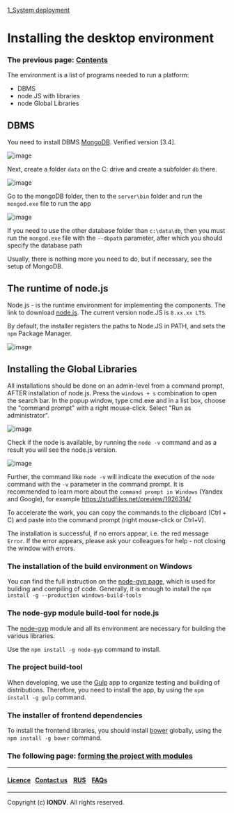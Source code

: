 [1_System deployment](/docs/en/1_system_deployment/)
# Installing the desktop environment
### The previous page: [Contents](docs/en/index.md)  

The environment is a list of programs needed to run a platform:  
* DBMS
* node.JS with libraries
* node Global Libraries  

## DBMS
You need to install DBMS [MongoDB](https://www.mongodb.org/). Verified version [3.4]. 

![image](/uploads/99b07b8afaace3465f4c60446e9704ca/image.png)

Next, create a folder `data` on the C: drive and create a subfolder `db` there.

![image](/uploads/51236d63714a6da80eb8cb87646fb633/image.png)

Go to the mongoDB folder, then to the `server\bin` folder and run the `mongod.exe` file to run the app

![image](/uploads/a406c381a4d3eaceb91ee489b01b21e4/image.png)

If you need to use the other database folder than `c:\data\db`, then you must run the `mongod.exe` file
with the `--dbpath` parameter, after which you should specify the database path

Usually, there is nothing more you need to do, but if necessary, see the setup of MongoDB. 

## The runtime of node.js
Node.js - is the runtime environment for implementing the components. The link to download 
[node.js](https://nodejs.org/). The current version node.JS is `8.xx.xx LTS`.

By default, the installer registers the paths to Node.JS in PATH, and sets the `npm` Package Manager.

![image](/uploads/e7b999db3036b531316c11dbea1fc81f/image.png)

## Installing the Global Libraries
All installations should be done on an admin-level from a command prompt, AFTER installation of node.js. Press the `windows + s` combination to open the search bar. In the popup window, type cmd.exe and in a list box, choose the "command prompt" with a right mouse-click. Select "Run as administrator".

![image](/uploads/7454ebc549bf684fe0eb3cbaa2299194/image.png)

Check if the node is available, by running the `node -v` command and as a result you will see the node.js version.

![image](/uploads/0700d79fc60fbd9c15f4b8c696c56585/image.png)

Further, the command like `node -v` will indicate the execution of the `node` command with the `-v` parameter in the command prompt. It is recommended  to learn more  about the `command prompt in Windows` (Yandex and Google), for example https://studfiles.net/preview/1926314/

To accelerate the work, you can copy the commands to the clipboard (Ctrl + C) and paste into the command prompt (right mouse-click or Ctrl+V).

The installation is successful, if no errors appear, i.e. the red message `Error`. If the error appears, please ask your colleagues for help - not closing the window with errors.

### The installation of the build environment on Windows
You can find the full instruction on the [node-gyp page](https://github.com/tootallnate/node-gyp), which is used for building and compiling of code. Generally, it is enough to install the 
`npm install -g --production windows-build-tools`

### The node-gyp module build-tool for node.js
The [node-gyp](https://github.com/tootallnate/node-gyp) module and all its environment are necessary for building the various libraries. 

Use the `npm install -g node-gyp` command to install.

### The project build-tool
When developing, we use the [Gulp](http://gulpjs.com/) app to organize testing and building of distributions. Therefore, you need to install the app, by using the `npm install -g gulp` command.

### The installer of frontend dependencies
To install the frontend libraries, you should install [bower](https://bower.io) globally, using the `npm install -g bower` command. 

### The following page: [forming the project with modules](docs/en/1_system_deployment/step2_project_with_modules.md)

--------------------------------------------------------------------------  


 #### [Licence](platform/licence.md)&ensp;  [Contact us](https://iondv.ru/index.html) &ensp;  [RUS](/docs/en/1_system_deployment/basic_settings/step1_installing_environment.md)   &ensp; [FAQs](/faqs.md)          



--------------------------------------------------------------------------  

 Copyright (c) **IONDV**. All rights reserved. 